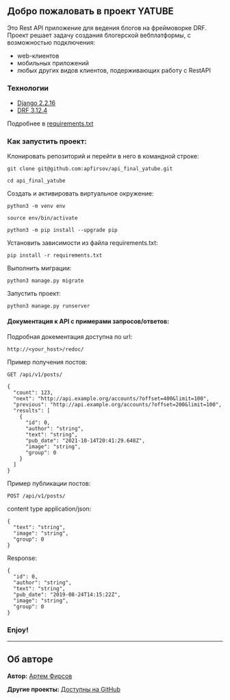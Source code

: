 ## Добро пожаловать в проект YATUBE
Это Rest API приложение для ведения блогов на фреймоворке DRF.
Проект решает задачу создания блогерской вебплатформы, с возможностью подключения:
- web-клиентов
- мобильных приложений
- любых других видов клиентов, подерживающих работу с RestAPI 

### Технологии
- [Django 2.2.16](https://docs.djangoproject.com/en/4.0/releases/2.2.16/)
- [DRF 3.12.4](https://www.django-rest-framework.org/community/release-notes/)

Подробнее в [requirements.txt](https://github.com/apfirsov/api_final_yatube/blob/master/requirements.txt)

### Как запустить проект:

Клонировать репозиторий и перейти в него в командной строке:

```
git clone git@github.com:apfirsov/api_final_yatube.git
```

```
cd api_final_yatube
```

Cоздать и активировать виртуальное окружение:

```
python3 -m venv env
```

```
source env/bin/activate
```

```
python3 -m pip install --upgrade pip
```

Установить зависимости из файла requirements.txt:

```
pip install -r requirements.txt
```

Выполнить миграции:

```
python3 manage.py migrate
```

Запустить проект:

```
python3 manage.py runserver
```

#### Документация к API с примерами запросов/ответов:

Подробная докeментация доступна по url:
```
http://<your_host>/redoc/
```

Пример получения постов:
```
GET /api/v1/posts/
```
```
{
  "count": 123,
  "next": "http://api.example.org/accounts/?offset=400&limit=100",
  "previous": "http://api.example.org/accounts/?offset=200&limit=100",
  "results": [
    {
      "id": 0,
      "author": "string",
      "text": "string",
      "pub_date": "2021-10-14T20:41:29.648Z",
      "image": "string",
      "group": 0
    }
  ]
}
```
Пример публикации постов:
```
POST /api/v1/posts/
```

content type application/json:
```
{
  "text": "string",
  "image": "string",
  "group": 0
}
```
Response:
```
{
  "id": 0,
  "author": "string",
  "text": "string",
  "pub_date": "2019-08-24T14:15:22Z",
  "image": "string",
  "group": 0
}
```
### Enjoy!

****
##  Об авторе
**Автор:** [Артем Фирсов](https://github.com/apfirsov)

**Другие проекты:** [Доступны на GitHub](https://github.com/apfirsov)